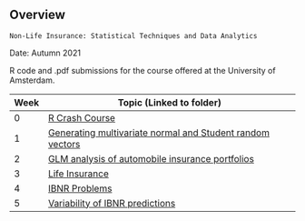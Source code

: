 ## Overview

`Non-Life Insurance: Statistical Techniques and Data Analytics`  

Date: Autumn 2021  

R code and .pdf submissions for the course offered at the University of
Amsterdam.

<table>
<thead>
<tr class="header">
<th>Week</th>
<th>Topic (Linked to folder)</th>
</tr>
</thead>
<tbody>
<tr class="odd">
<td>0</td>
<td><a href="https://github.com/phase-plane/nli/tree/master/Week%200">R Crash Course</a></td>
</tr>
<tr class="even">
<td>1</td>
<td><a href="https://github.com/phase-plane/nli/tree/master/Week%201">Generating multivariate normal and Student random vectors</a></td>
</tr>
<tr class="odd">
<td>2</td>
<td><a href="https://github.com/phase-plane/nli/tree/master/Week%202">GLM analysis of automobile insurance portfolios</a></td>
</tr>
<tr class="even">
<td>3</td>
<td><a href="https://github.com/phase-plane/nli/tree/master/Week%203">Life Insurance</a></td>
</tr>
<tr class="odd">
<td>4</td>
<td><a href="https://github.com/phase-plane/nli/tree/master/Week%204">IBNR Problems</a></td>
</tr>
<tr class="even">
<td>5</td>
<td><a href="https://github.com/phase-plane/nli/tree/master/Week%205">Variability of IBNR predictions</a></td>
</tr>
</tbody>
</table>
